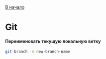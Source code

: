 [В начало](README.md)

# Git

#### Переименовать текущую локальную ветку
```sh
git branch -m new-branch-name
```
